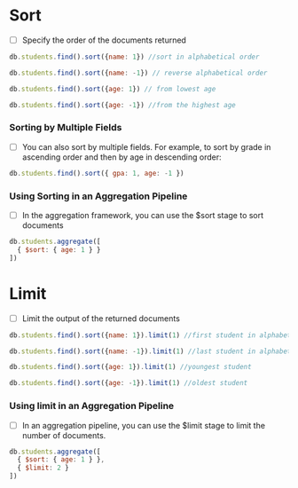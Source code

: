 # Sort
- [ ] Specify the order of the documents returned
```javascript
db.students.find().sort({name: 1}) //sort in alphabetical order

db.students.find().sort({name: -1}) // reverse alphabetical order

db.students.find().sort({age: 1}) // from lowest age

db.students.find().sort({age: -1}) //from the highest age
```

### Sorting by Multiple Fields
- [ ] You can also sort by multiple fields. For example, to sort by grade in ascending order and then by age in descending order:

```javascript
db.students.find().sort({ gpa: 1, age: -1 })
```

### Using Sorting in an Aggregation Pipeline
- [ ] In the aggregation framework, you can use the $sort stage to sort documents

```javascript
db.students.aggregate([
  { $sort: { age: 1 } }
])
```
# Limit
- [ ] Limit the output of the returned documents

```javascript
db.students.find().sort({name: 1}).limit(1) //first student in alphabetical order

db.students.find().sort({name: -1}).limit(1) //last student in alphabetical order

db.students.find().sort({age: 1}).limit(1) //youngest student

db.students.find().sort({age: -1}).limit(1) //oldest student
```

### Using limit in an Aggregation Pipeline

- [ ] In an aggregation pipeline, you can use the $limit stage to limit the number of documents.

```javascript
db.students.aggregate([
  { $sort: { age: 1 } },
  { $limit: 2 }
])

```